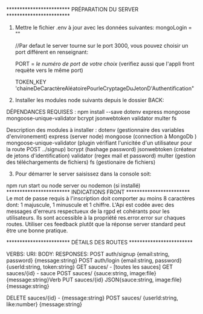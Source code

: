 ************************   PRÉPARATION DU SERVER  ************************

1) Mettre le fichier .env à jour avec les données suivantes:
    mongoLogin = "<votre Mongo connection string>"

    //Par defaut le server tourne sur le port 3000, vous pouvez choisir un port différent en renseignant:

    PORT = *le numéro de port de votre choix* 
    (verifiez aussi que l'appli front requète vers le même port) 

    TOKEN_KEY 'chaineDeCaractèreAléatoirePourleCryptageDuJetonD'Authentification"

2) Installer les modules node suivants depuis le dossier BACK:

DÉPENDANCES REQUISES :
npm install --save dotenv express mongoose mongoose-unique-validator bcrypt jsonwebtoken validator multer fs

Description des modules à installer :
                dotenv (gestionnaire des variables d'environement)
                express (server node)
                mongoose (connection à MongoDb )
                mongoose-unique-validator (plugin vérifiant l'unicitée d'un utilisateur pour la route POST ../signup)
                bcrypt (hashage password)
                jsonwebtoken (créateur de jetons d'identification)
                validator (regex mail et password)
                multer (gestion des téléchargements de fichiers)
                fs (gestionaire de fichiers)

3) Pour démarrer le server saisissez dans la console soit:

npm run start
    ou
node server
    ou
nodemon (si installé)
************************    INDICATIONS FRONT    ************************
Le mot de passe requis à l'inscription doit comporter au moins 8 caractères dont:
1 majuscule, 1 minuscule et 1 chiffre.
L'Api est codée avec des messages d'erreurs respectueux de la rgpd et cohérants pour les utilisateurs.
Ils sont accessible à la propriété res.error.error sur chaques routes.
Utiliser ces feedback plutôt que la réponse server standard peut être une bonne pratique.  

************************   DÉTAILS DES ROUTES   ************************ 

VERBS:        URI:                 BODY:                            RESPONSES:
POST       auth/signup     {email:string, password}             {message:string}
POST       auth/login      {email:string, password}             {userId:string, token:string}
GET        sauces/                   -                          [toutes les sauces]
GET        sauces/{id}               -                          sauce
POST       sauces/         {sauce:string, image:file}           {message:string}Verb
PUT        sauces/{id}     JSON{sauce:string, image:file}       {message:string}
                                   
DELETE     sauces/{id}               -                          {message:string}
POST       sauces/         {userId:string, like:number}         {message:string}
